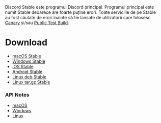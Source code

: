 <!-- TITLE: [RO] Discord Stable -->

Discord Stable este programul Discord principal. 
Programul principal este numit Stable deoarece are foarte puține erori.
Toate serviciile de pe Stable au fost căutate de erori înainte să fie lansate de utilizatorii care folosesc [Canary](/canary) și/sau [Public Test Build](/ptb).

# Download

- [macOS Stable](https://discordapp.com/api/download?platform=osx)
- [Windows Stable](https://discordapp.com/api/download?platform=win)
- [iOS Stable](https://itunes.apple.com/us/app/discord-chat-for-games/id985746746)
- [Android Stable](https://play.google.com/store/apps/details?id=com.discord)
- [Linux deb Stable](https://discordapp.com/api/download?platform=linux&format=deb)
- [Linux tar.gz Stable](https://discordapp.com/api/download?platform=linux&format=tar.gz)

### API Notes

- [macOS](https://discordapp.com/api/stable/updates?platform=osx)
- [Windows](https://discordapp.com/api/stable/updates?platform=win)
- [Linux](https://discordapp.com/api/stable/updates?platform=linux)